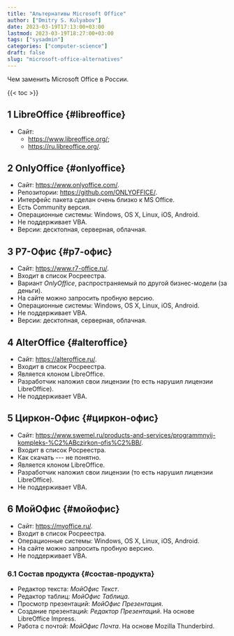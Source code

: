 ```yaml
---
title: "Альтернативы Microsoft Office"
author: ["Dmitry S. Kulyabov"]
date: 2023-03-19T17:13:00+03:00
lastmod: 2023-03-19T18:27:00+03:00
tags: ["sysadmin"]
categories: ["computer-science"]
draft: false
slug: "microsoft-office-alternatives"
---
```


Чем заменить Microsoft Office в России.

<!--more-->

{{< toc >}}


## <span class="section-num">1</span> LibreOffice {#libreoffice}

-   Сайт:
    -   <https://www.libreoffice.org/>;
    -   <https://ru.libreoffice.org/>.


## <span class="section-num">2</span> OnlyOffice {#onlyoffice}

-   Сайт: <https://www.onlyoffice.com/>.
-   Репозитории: <https://github.com/ONLYOFFICE/>.
-   Интерфейс пакета сделан очень близко к MS Office.
-   Есть Community версия.
-   Операционные системы: Windows, OS X, Linux, iOS, Android.
-   Не поддерживает VBA.
-   Версии: десктопная, серверная, облачная.


## <span class="section-num">3</span> Р7-Офис {#р7-офис}

-   Сайт: <https://www.r7-office.ru/>.
-   Входит в список Росреестра.
-   Вариант _OnlyOffice_, распространяемый по другой бизнес-модели (за деньги).
-   На сайте можно запросить пробную версию.
-   Операционные системы: Windows, OS X, Linux, iOS, Android.
-   Не поддерживает VBA.
-   Версии: десктопная, серверная, облачная.


## <span class="section-num">4</span> AlterOffice {#alteroffice}

-   Сайт: <https://alteroffice.ru/>.
-   Входит в список Росреестра.
-   Является клоном LibreOffice.
-   Разработчик наложил свои лицензии (то есть нарушил лицензии LibreOffice).
-   Не поддерживает VBA.


## <span class="section-num">5</span> Циркон-Офис {#циркон-офис}

-   Сайт: <https://www.swemel.ru/products-and-services/programmnyij-kompleks-%C2%ABczirkon-ofis%C2%BB/>.
-   Входит в список Росреестра.
-   Как скачать --- не понятно.
-   Является клоном LibreOffice.
-   Разработчик наложил свои лицензии (то есть нарушил лицензии LibreOffice).
-   Не поддерживает VBA.


## <span class="section-num">6</span> МойОфис {#мойофис}

-   Сайт: <https://myoffice.ru/>.
-   Входит в список Росреестра.
-   Операционные системы: Windows, OS X, Linux, iOS, Android.
-   На сайте можно запросить пробную версию.
-   Не поддерживает VBA.


### <span class="section-num">6.1</span> Состав продукта {#состав-продукта}

-   Редактор текста: _МойОфис Текст_.
-   Редактор таблиц: _МойОфис Таблица_.
-   Просмотр презентаций: _МойОфис Презентация_.
-   Создание презентаций: _Редактор Презентаций_. На основе LibreOffice Impress.
-   Работа с почтой: _МойОфис Почта_. На основе Mozilla Thunderbird.
